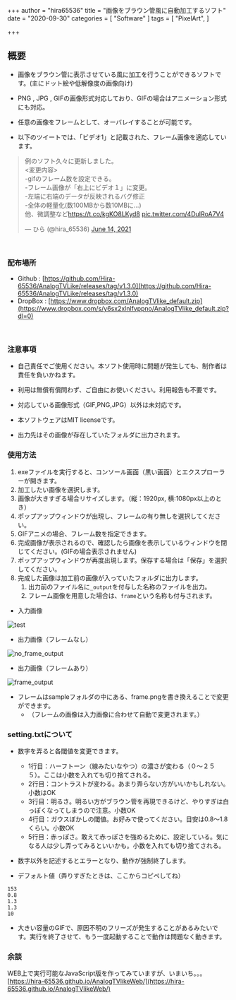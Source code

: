 +++
author = "hira65536"
title = "画像をブラウン管風に自動加工するソフト"
date = "2020-09-30"
categories = [
    "Software"
]
tags = [
    "PixelArt",
]

+++

## 概要

- 画像をブラウン管に表示させている風に加工を行うことができるソフトです。(主にドット絵や低解像度の画像向け)

- PNG , JPG , GIFの画像形式対応しており、GIFの場合はアニメーション形式にも対応。

- 任意の画像をフレームとして、オーバレイすることが可能です。
- 以下のツイートでは、「ビデオ1」と記載された、フレーム画像を適応しています。

<blockquote class="twitter-tweet"><p lang="ja" dir="ltr">例のソフト久々に更新しました。<br>&lt;変更内容&gt;<br>-gifのフレーム数を設定できる。<br>-フレーム画像が「右上にビデオ１」に変更。<br>-左端に右端のデータが反映されるバグ修正<br>-全体の軽量化(数100MBから数10MBに…)<br>他、微調整など<a href="https://t.co/kgKO8LKyd8">https://t.co/kgKO8LKyd8</a> <a href="https://t.co/4DuIRoA7V4">pic.twitter.com/4DuIRoA7V4</a></p>&mdash; ひら (@hira_65536) <a href="https://twitter.com/hira_65536/status/1404376180304666625?ref_src=twsrc%5Etfw">June 14, 2021</a> <script async src="https://platform.twitter.com/widgets.js" charset="utf-8"></script></blockquote>

<br>



### 配布場所
- Github : [https://github.com/Hira-65536/AnalogTVLike/releases/tag/v1.3.0](https://github.com/Hira-65536/AnalogTVLike/releases/tag/v1.3.0)
- DropBox : [https://www.dropbox.com/AnalogTVlike_default.zip](https://www.dropbox.com/s/y6sx2xlnlfvppno/AnalogTVlike_default.zip?dl=0)

<br>

### 注意事項

- 自己責任でご使用ください。本ソフト使用時に問題が発生しても、制作者は責任を負いかねます。

- 利用は無償有償問わず、ご自由にお使いください。利用報告も不要です。

- 対応している画像形式（GIF,PNG,JPG）以外は未対応です。

- 本ソフトウェアはMIT licenseです。

- 出力先はその画像が存在していたフォルダに出力されます。


### 使用方法
1. exeファイルを実行すると、コンソール画面（黒い画面）とエクスプローラーが開きます。
2. 加工したい画像を選択します。
3. 画像が大きすぎる場合リサイズします。（縦：1920px, 横:1080px以上のとき）
4. ポップアップウィンドウが出現し、フレームの有り無しを選択してください。
5. GIFアニメの場合、フレーム数を指定できます。
6. 完成画像が表示されるので、確認したら画像を表示しているウィンドウを閉じてください。(GIFの場合表示されません)
7. ポップアップウィンドウが再度出現します。保存する場合は「保存」を選択してください。
8. 完成した画像は加工前の画像が入っていたフォルダに出力します。
   1. 出力前のファイル名に`_output`を付与した名称のファイルを出力。
   2. フレーム画像を用意した場合は、`frame`という名称も付与されます。

- 入力画像

![test](https://user-images.githubusercontent.com/56217982/90303722-6025eb00-deeb-11ea-9f9a-800338bba4f2.png)

- 出力画像（フレームなし）

![no_frame_output](https://user-images.githubusercontent.com/56217982/90303723-61571800-deeb-11ea-9e5c-09e8d66e3876.png)

- 出力画像（フレームあり）

![frame_output](https://user-images.githubusercontent.com/56217982/90303725-63b97200-deeb-11ea-91ac-67713beb98d6.png)



- フレームはsampleフォルダの中にある、frame.pngを書き換えることで変更ができます。
  - （フレームの画像は入力画像に合わせて自動で変更されます。）

### setting.txtについて

- 数字を弄ると各閾値を変更できます。
  - 1行目：ハーフトーン（線みたいなやつ）の濃さが変わる（０～２５５）。ここは小数を入れても切り捨てされる。
  - 2行目：コントラストが変わる。あまり弄らない方がいいかもしれない。小数はOK
  - 3行目：明るさ。明るい方がブラウン管を再現できるけど、やりすぎは白っぽくなってしまうので注意。小数OK
  - 4行目：ガウスぼかしの閾値。お好みで使ってください。目安は0.8～1.8くらい。小数OK
  - 5行目：赤っぽさ。敢えて赤っぽさを強めるために、設定している。気になる人は少し弄ってみるといいかも。小数を入れても切り捨てされる。

- 数字以外を記述するとエラーとなり、動作が強制終了します。

- デフォルト値（弄りすぎたときは、ここからコピペしてね）

```
153
0.8
1.3
1.3
10
```

- 大きい容量のGIFで、原因不明のフリーズが発生することがあるみたいです。実行を終了させて、もう一度起動することで動作は問題なく動きます。



### 余談


WEB上で実行可能なJavaScript版を作ってみていますが、いまいち。。。
[https://hira-65536.github.io/AnalogTVlikeWeb/](https://hira-65536.github.io/AnalogTVlikeWeb/)